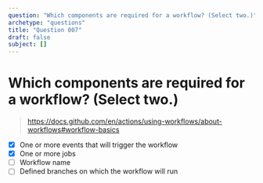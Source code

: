 ```yaml
---
question: "Which components are required for a workflow? (Select two.)"
archetype: "questions"
title: "Question 007"
draft: false
subject: []
---
```


# Which components are required for a workflow? (Select two.)
> https://docs.github.com/en/actions/using-workflows/about-workflows#workflow-basics
- [x] One or more events that will trigger the workflow
- [x] One or more jobs
- [ ] Workflow name
- [ ] Defined branches on which the workflow will run
